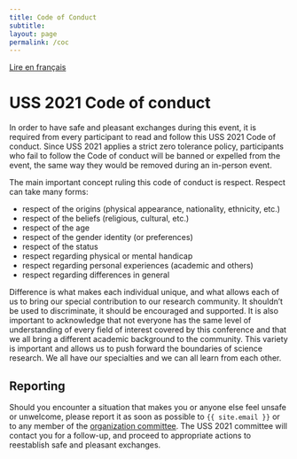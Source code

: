```yaml
---
title: Code of Conduct
subtitle: 
layout: page
permalink: /coc
---
```

<div class="box">
  <a href="/coc_fr.html">Lire en français</a>
</div>

# USS 2021 Code of conduct
In order to have safe and pleasant exchanges during this event, it is required from every participant to read and follow this USS 2021 Code of conduct. Since USS 2021 applies a strict zero tolerance policy, participants who fail to follow the Code of conduct will be banned or expelled from the event, the same way they would be removed during an in-person event.

The main important concept ruling this code of conduct is respect. Respect can take many forms:
- respect of the origins (physical appearance, nationality, ethnicity, etc.)
- respect of the beliefs (religious, cultural, etc.)
- respect of the age
- respect of the gender identity (or preferences)
- respect of the status
- respect regarding physical or mental handicap
- respect regarding personal experiences (academic and others)
- respect regarding differences in general

Difference is what makes each individual unique, and what allows each of us to bring our special contribution to our research community. It shouldn’t be used to discriminate, it should be encouraged and supported. It is also important to acknowledge that not everyone has the same level of understanding of every field of interest covered by this conference and that we all bring a different academic background to the community. This variety is important and allows us to push forward the boundaries of science research. We all have our specialties and we can all learn from each other.

## Reporting
Should you encounter a situation that makes you or anyone else feel unsafe or unwelcome, please report it as soon as possible to `{{ site.email }}` or to any member of the [organization committee](/team.html). The USS 2021 committee will contact you for a follow-up, and proceed to appropriate actions to reestablish safe and pleasant exchanges.
